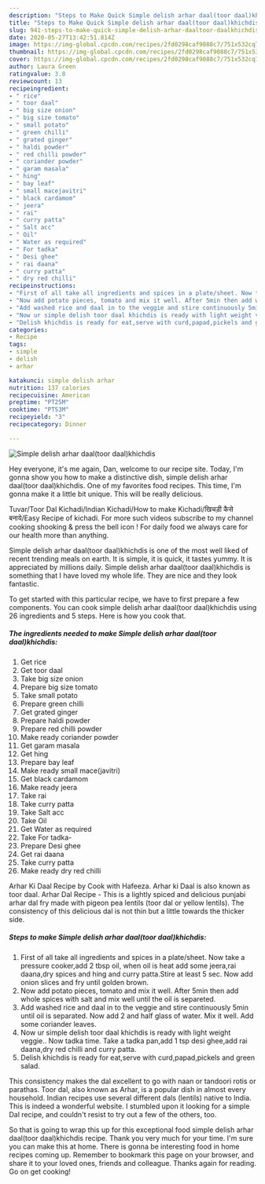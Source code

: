```yaml
---
description: "Steps to Make Quick Simple delish arhar daal(toor daal)khichdis"
title: "Steps to Make Quick Simple delish arhar daal(toor daal)khichdis"
slug: 941-steps-to-make-quick-simple-delish-arhar-daaltoor-daalkhichdis
date: 2020-05-27T13:42:51.814Z
image: https://img-global.cpcdn.com/recipes/2fd0298caf9088c7/751x532cq70/simple-delish-arhar-daaltoor-daalkhichdis-recipe-main-photo.jpg
thumbnail: https://img-global.cpcdn.com/recipes/2fd0298caf9088c7/751x532cq70/simple-delish-arhar-daaltoor-daalkhichdis-recipe-main-photo.jpg
cover: https://img-global.cpcdn.com/recipes/2fd0298caf9088c7/751x532cq70/simple-delish-arhar-daaltoor-daalkhichdis-recipe-main-photo.jpg
author: Laura Green
ratingvalue: 3.8
reviewcount: 13
recipeingredient:
- " rice"
- " toor daal"
- " big size onion"
- " big size tomato"
- " small potato"
- " green chilli"
- " grated ginger"
- " haldi powder"
- " red chilli powder"
- " coriander powder"
- " garam masala"
- " hing"
- " bay leaf"
- " small macejavitri"
- " black cardamom"
- " jeera"
- " rai"
- " curry patta"
- " Salt acc"
- " Oil"
- " Water as required"
- " For tadka"
- " Desi ghee"
- " rai daana"
- " curry patta"
- " dry red chilli"
recipeinstructions:
- "First of all take all ingredients and spices in a plate/sheet. Now take a pressure cooker,add 2 tbsp oil, when oil is heat add some jeera,rai daana,dry spices and hing and curry patta.Stire at least 5 sec. Now add onion slices and fry until golden brown."
- "Now add potato pieces, tomato and mix it well. After 5min then add whole spices with salt and mix well until the oil is separeted."
- "Add washed rice and daal in to the veggie and stire continuously 5min until oil is separated. Now add 2 and half glass of water. Mix it well. Add some coriander leaves."
- "Now ur simple delish toor daal khichdis is ready with light weight veggie.. Now tadka time. Take a tadka pan,add 1 tsp desi ghee,add rai daana,dry red chilli and curry patta."
- "Delish khichdis is ready for eat,serve with curd,papad,pickels and green salad."
categories:
- Recipe
tags:
- simple
- delish
- arhar

katakunci: simple delish arhar 
nutrition: 137 calories
recipecuisine: American
preptime: "PT25M"
cooktime: "PT53M"
recipeyield: "3"
recipecategory: Dinner

---
```



![Simple delish arhar daal(toor daal)khichdis](https://img-global.cpcdn.com/recipes/2fd0298caf9088c7/751x532cq70/simple-delish-arhar-daaltoor-daalkhichdis-recipe-main-photo.jpg)

Hey everyone, it's me again, Dan, welcome to our recipe site. Today, I'm gonna show you how to make a distinctive dish, simple delish arhar daal(toor daal)khichdis. One of my favorites food recipes. This time, I'm gonna make it a little bit unique. This will be really delicious.

Tuvar/Toor Dal Kichadi/Indian Kichadi/How to make Kichadi/खिचड़ी कैसे बनाये/Easy Recipe of kichadi. For more such videos subscribe to my channel cooking shooking &amp; press the bell icon ! For daily food we always care for our health more than anything.

Simple delish arhar daal(toor daal)khichdis is one of the most well liked of recent trending meals on earth. It is simple, it is quick, it tastes yummy. It is appreciated by millions daily. Simple delish arhar daal(toor daal)khichdis is something that I have loved my whole life. They are nice and they look fantastic.


To get started with this particular recipe, we have to first prepare a few components. You can cook simple delish arhar daal(toor daal)khichdis using 26 ingredients and 5 steps. Here is how you cook that.

<!--inarticleads1-->

##### The ingredients needed to make Simple delish arhar daal(toor daal)khichdis:

1. Get  rice
1. Get  toor daal
1. Take  big size onion
1. Prepare  big size tomato
1. Take  small potato
1. Prepare  green chilli
1. Get  grated ginger
1. Prepare  haldi powder
1. Prepare  red chilli powder
1. Make ready  coriander powder
1. Get  garam masala
1. Get  hing
1. Prepare  bay leaf
1. Make ready  small mace(javitri)
1. Get  black cardamom
1. Make ready  jeera
1. Take  rai
1. Take  curry patta
1. Take  Salt acc
1. Take  Oil
1. Get  Water as required
1. Take  For tadka-
1. Prepare  Desi ghee
1. Get  rai daana
1. Take  curry patta
1. Make ready  dry red chilli


Arhar Ki Daal Recipe by Cook with Hafeeza. Arhar ki Daal is also known as toor daal. Arhar Dal Recipe - This is a lightly spiced and delicious punjabi arhar dal fry made with pigeon pea lentils (toor dal or yellow lentils). The consistency of this delicious dal is not thin but a little towards the thicker side. 

<!--inarticleads2-->

##### Steps to make Simple delish arhar daal(toor daal)khichdis:

1. First of all take all ingredients and spices in a plate/sheet. Now take a pressure cooker,add 2 tbsp oil, when oil is heat add some jeera,rai daana,dry spices and hing and curry patta.Stire at least 5 sec. Now add onion slices and fry until golden brown.
1. Now add potato pieces, tomato and mix it well. After 5min then add whole spices with salt and mix well until the oil is separeted.
1. Add washed rice and daal in to the veggie and stire continuously 5min until oil is separated. Now add 2 and half glass of water. Mix it well. Add some coriander leaves.
1. Now ur simple delish toor daal khichdis is ready with light weight veggie.. Now tadka time. Take a tadka pan,add 1 tsp desi ghee,add rai daana,dry red chilli and curry patta.
1. Delish khichdis is ready for eat,serve with curd,papad,pickels and green salad.


This consistency makes the dal excellent to go with naan or tandoori rotis or parathas. Toor dal, also known as Arhar, is a popular dish in almost every household. Indian recipes use several different dals (lentils) native to India. This is indeed a wonderful website. I stumbled upon it looking for a simple Dal recipe, and couldn&#39;t resist to try out a few of the others, too. 

So that is going to wrap this up for this exceptional food simple delish arhar daal(toor daal)khichdis recipe. Thank you very much for your time. I'm sure you can make this at home. There is gonna be interesting food in home recipes coming up. Remember to bookmark this page on your browser, and share it to your loved ones, friends and colleague. Thanks again for reading. Go on get cooking!
